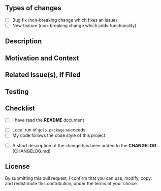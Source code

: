 <!--- Provide a general summary of your changes in the Title above -->

## Types of changes
<!--- What types of changes does your code introduce? Put an `x` in all the boxes that apply: -->
- [ ] Bug fix (non-breaking change which fixes an issue)
- [ ] New feature (non-breaking change which adds functionality)

## Description
<!--- Describe your changes in detail -->

## Motivation and Context
<!--- Why is this change required? What problem does it solve? -->

## Related Issue(s), If Filed
<!--- What is the related issue you are trying to fix? -->

## Testing
<!--- Please describe in detail how you tested your changes -->
<!--- Include details of your testing environment, and the tests you ran to -->
<!--- see how your change affects other areas of the code, etc. -->

## Checklist
<!--- Go over all the following points, and put an `x` in all the boxes that apply -->
<!--- If you're unsure about any of these, don't hesitate to ask. We're here to help! -->
- [ ] I have read the **README** document
<!-- - [ ] I have read the **CONTRIBUTING** document -->
- [ ] Local run of `gulp package` succeeds
- [ ] My code follows the code style of this project
<!-- 
- [ ] I have added tests to cover my changes
- [ ] All new and existing tests passed
-->
- [ ] A short description of the change has been added to the **CHANGELOG** (CHANGELOG.md)

## License

By submitting this pull request, I confirm that you can use, modify, copy, and redistribute this contribution, under the terms of your choice.

